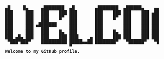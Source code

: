 <pre> 
▄█     █▄     ▄████████  ▄█        ▄████████  ▄██████▄    ▄▄▄▄███▄▄▄▄      ▄████████ 
███     ███   ███    ███ ███       ███    ███ ███    ███ ▄██▀▀▀███▀▀▀██▄   ███    ███ 
███     ███   ███    █▀  ███       ███    █▀  ███    ███ ███   ███   ███   ███    █▀  
███     ███  ▄███▄▄▄     ███       ███        ███    ███ ███   ███   ███  ▄███▄▄▄     
███     ███ ▀▀███▀▀▀     ███       ███        ███    ███ ███   ███   ███ ▀▀███▀▀▀     
███     ███   ███    █▄  ███       ███    █▄  ███    ███ ███   ███   ███   ███    █▄  
███ ▄█▄ ███   ███    ███ ███▌    ▄ ███    ███ ███    ███ ███   ███   ███   ███    ███ 
 ▀███▀███▀    ██████████ █████▄▄██ ████████▀   ▀██████▀   ▀█   ███   █▀    ██████████ 
                         ▀                                                            
<strong>Welcome to my GitHub profile.</strong>
</pre>
